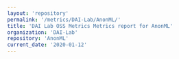 ```yaml
---
layout: 'repository'
permalink: '/metrics/DAI-Lab/AnonML/'
title: 'DAI Lab OSS Metrics Metrics report for AnonML'
organization: 'DAI-Lab'
repository: 'AnonML'
current_date: '2020-01-12'
---
```

